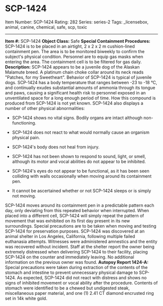 # SCP-1424
Item Number: SCP-1424
Rating: 282
Series: series-2
Tags: _licensebox, animal, canine, chemical, safe, scp, toxic

---

**Item #:** SCP-1424
**Object Class:** Safe
**Special Containment Procedures:** SCP-1424 is to be placed in an airtight, 2 x 2 x 2 m cushion-lined containment pen. The area is to be monitored biweekly to confirm the subject's physical condition. Personnel are to equip gas masks when entering the area. The containment cell is to be filtered for gas daily.
**Description:** SCP-1424 appears to be a juvenile dog of the Alaskan Malamute breed. A platinum chain choke collar around its neck reads "Patches, for my Sweetheart". Behavior of SCP-1424 is typical of juvenile dogs.
SCP-1424 has a body temperature that ranges between -23 to -18 °C, and continually exudes substantial amounts of ammonia through its tongue and paws, causing a significant health risk to personnel exposed in an unventilated space for a long enough period of time. How this compound is produced from SCP-1424 is not yet known.
SCP-1424 also displays a number of other physical abnormalities:
  * SCP-1424 shows no vital signs. Bodily organs are intact although non-functioning.

  * SCP-1424 does not react to what would normally cause an organism physical pain.

  * SCP-1424's body does not heal from injury.

  * SCP-1424 has not been shown to respond to sound, light, or smell, although its motor and vocal abilities do not appear to be inhibited.

  * SCP-1424's eyes do not appear to be functional, as it has been seen colliding with walls occasionally when moving around its containment pen.

  * It cannot be ascertained whether or not SCP-1424 sleeps or is simply not moving.

SCP-1424 moves around its containment pen in a predictable pattern each day, only deviating from this repeated behavior when interrupted. When placed into a different cell, SCP-1424 will simply repeat the pattern of movement that was exhibited on its first day present in its new surroundings.
Special precautions are to be taken when moving and testing SCP-1424 for preservation purposes.
SCP-1424 was discovered at an animal shelter in Los Angeles, California, following multiple failed euthanasia attempts. Witnesses were administered amnestics and the entity was recovered without incident. Staff at the shelter report the owner being extremely distressed when delivering SCP-1424 to their facility, placing SCP-1424 on the counter and immediately leaving. No additional information on the previous owner was found.
**Autopsy Report 1424-A:**
Special precautions were taken during extraction of the contents of the stomach and intestine to prevent unnecessary physical damage to SCP-1424. As expected, SCP-1424 did not react with distress and shows no signs of inhibited movement or vocal ability after the procedure. Contents of stomach were identified to be a chewed but undigested steak, miscellaneous paper material, and one (1) 2.41 CT diamond encrusted ring set in 14k white gold.